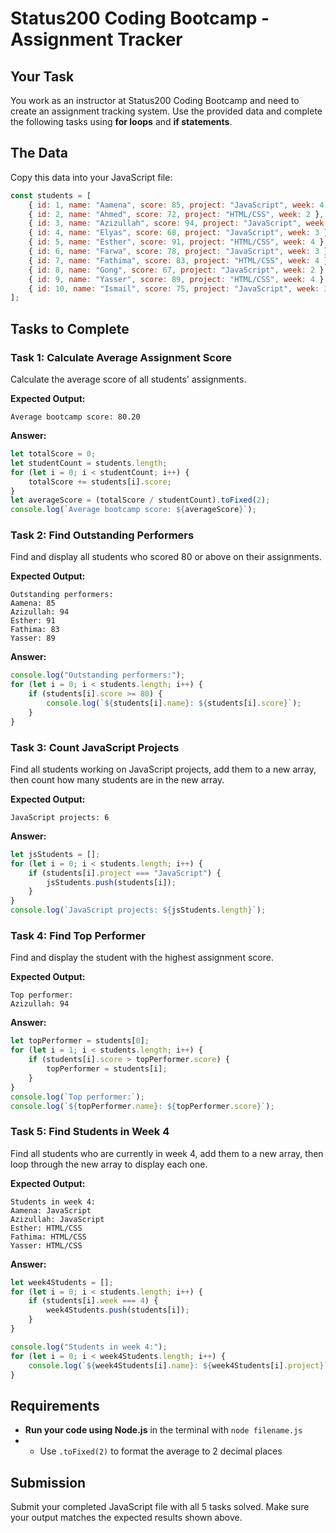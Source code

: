 # Status200 Coding Bootcamp - Assignment Tracker

## Your Task

You work as an instructor at Status200 Coding Bootcamp and need to create an assignment tracking system. Use the provided data and complete the following tasks using **for loops** and **if statements**.

## The Data

Copy this data into your JavaScript file:

```javascript
const students = [
    { id: 1, name: "Aamena", score: 85, project: "JavaScript", week: 4 },
    { id: 2, name: "Ahmed", score: 72, project: "HTML/CSS", week: 2 },
    { id: 3, name: "Azizullah", score: 94, project: "JavaScript", week: 4 },
    { id: 4, name: "Elyas", score: 68, project: "JavaScript", week: 3 },
    { id: 5, name: "Esther", score: 91, project: "HTML/CSS", week: 4 },
    { id: 6, name: "Farwa", score: 78, project: "JavaScript", week: 3 },
    { id: 7, name: "Fathima", score: 83, project: "HTML/CSS", week: 4 },
    { id: 8, name: "Gong", score: 67, project: "JavaScript", week: 2 },
    { id: 9, name: "Yasser", score: 89, project: "HTML/CSS", week: 4 },
    { id: 10, name: "Ismail", score: 75, project: "JavaScript", week: 3 },
];
```

## Tasks to Complete

### Task 1: Calculate Average Assignment Score

Calculate the average score of all students' assignments.

**Expected Output:**

```
Average bootcamp score: 80.20
```

**Answer:**

```javascript
let totalScore = 0;
let studentCount = students.length;
for (let i = 0; i < studentCount; i++) {
    totalScore += students[i].score;
}
let averageScore = (totalScore / studentCount).toFixed(2);
console.log(`Average bootcamp score: ${averageScore}`);
```

### Task 2: Find Outstanding Performers

Find and display all students who scored 80 or above on their assignments.

**Expected Output:**

```
Outstanding performers:
Aamena: 85
Azizullah: 94
Esther: 91
Fathima: 83
Yasser: 89
```

**Answer:**

```javascript
console.log("Outstanding performers:");
for (let i = 0; i < students.length; i++) {
    if (students[i].score >= 80) {
        console.log(`${students[i].name}: ${students[i].score}`);
    }
}
```

### Task 3: Count JavaScript Projects

Find all students working on JavaScript projects, add them to a new array, then count how many students are in the new array.

**Expected Output:**

```
JavaScript projects: 6
```

**Answer:**

```javascript
let jsStudents = [];
for (let i = 0; i < students.length; i++) {
    if (students[i].project === "JavaScript") {
        jsStudents.push(students[i]);
    }
}
console.log(`JavaScript projects: ${jsStudents.length}`);
```

### Task 4: Find Top Performer

Find and display the student with the highest assignment score.

**Expected Output:**

```
Top performer:
Azizullah: 94
```

**Answer:**

```javascript
let topPerformer = students[0];
for (let i = 1; i < students.length; i++) {
    if (students[i].score > topPerformer.score) {
        topPerformer = students[i];
    }
}
console.log(`Top performer:`);
console.log(`${topPerformer.name}: ${topPerformer.score}`);
```

### Task 5: Find Students in Week 4

Find all students who are currently in week 4, add them to a new array, then loop through the new array to display each one.

**Expected Output:**

```
Students in week 4:
Aamena: JavaScript
Azizullah: JavaScript
Esther: HTML/CSS
Fathima: HTML/CSS
Yasser: HTML/CSS
```

**Answer:**

```javascript
let week4Students = [];
for (let i = 0; i < students.length; i++) {
    if (students[i].week === 4) {
        week4Students.push(students[i]);
    }
}

console.log("Students in week 4:");
for (let i = 0; i < week4Students.length; i++) {
    console.log(`${week4Students[i].name}: ${week4Students[i].project}`);
}
```

## Requirements

-   **Run your code using Node.js** in the terminal with `node filename.js`
-   -   Use `.toFixed(2)` to format the average to 2 decimal places

## Submission

Submit your completed JavaScript file with all 5 tasks solved. Make sure your output matches the expected results shown above.
